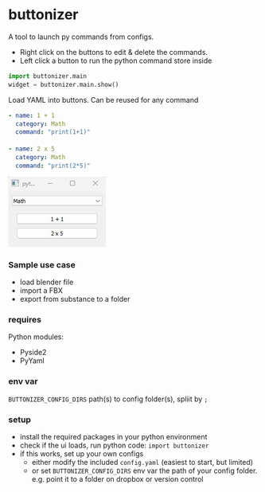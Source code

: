 # buttonizer
A tool to launch py commands from configs.
- Right click on the buttons to edit & delete the commands.
- Left click a button to run the python command store inside

```python
import buttonizer.main
widget = buttonizer.main.show()
```

Load YAML into buttons. Can be reused for any command 
```yaml
- name: 1 + 1
  category: Math
  command: "print(1+1)"

- name: 2 x 5
  category: Math
  command: "print(2*5)"
```
![](docs/screen_demo.jpg)

### Sample use case
- load blender file
- import a FBX
- export from substance to a folder

### requires
Python modules:
- Pyside2
- PyYaml

### env var
`BUTTONIZER_CONFIG_DIRS` path(s) to config folder(s), spliit by `;`

### setup
- install the required packages in your python environment
- check if the ui loads, run python code: `import buttonizer`
- if this works, set up your own configs
  - either modify the included `config.yaml` (easiest to start, but limited)
  - or set `BUTTONIZER_CONFIG_DIRS` env var the path of your config folder. e.g. point it to a folder on dropbox or version control 
